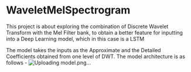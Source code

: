 # WaveletMelSpectrogram
 This project is about exploring the combination of Discrete Wavelet Transform with the Mel Filter bank, to obtain a better feature for inputting into a Deep Learning model, which in this case is a LSTM

The model takes the inputs as the Approximate and the Detailed Coefficients obtained from one level of DWT. The model architecture is as follows - ![Uploading model.png…]()

